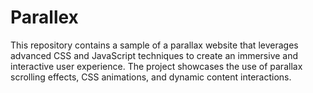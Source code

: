 # Parallex
This repository contains a sample of a parallax website that leverages advanced CSS and JavaScript techniques to create an immersive and interactive user experience. The project showcases the use of parallax scrolling effects, CSS animations, and dynamic content interactions.
